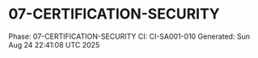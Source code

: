 # 07-CERTIFICATION-SECURITY
Phase: 07-CERTIFICATION-SECURITY
CI: CI-SA001-010
Generated: Sun Aug 24 22:41:08 UTC 2025
